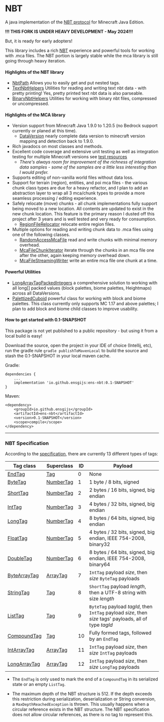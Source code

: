# NBT
<!-- [![Build Status](https://travis-ci.org/Querz/NBT.svg?branch=master)](https://travis-ci.org/Querz/NBT) [![Coverage Status](https://img.shields.io/coveralls/github/Querz/NBT/master.svg)](https://coveralls.io/github/Querz/NBT?branch=master) [![Release](https://jitpack.io/v/Querz/NBT.svg)](https://jitpack.io/#Querz/NBT) -->
A java implementation of the [NBT protocol](https://minecraft.gamepedia.com/NBT_format) for Minecraft Java Edition.

**!!! THIS FORK IS UNDER HEAVY DEVELOPMENT - May 2024!!!**

But, it is ready for early adopters!

This library includes a rich [NBT](https://minecraft.gamepedia.com/NBT_format) experience and powerful tools
for working with .mca files. The NBT portion is largely stable while the mca library is still going through heavy
iteration.

#### Highlights of the NBT library
* [NbtPath](src/main/java/io/github/ensgijs/nbt/query/NbtPath.java) Allows you to easily get and put nested tags.
* [TextNbtHelpers](src/main/java/io/github/ensgijs/nbt/io/TextNbtHelpers.java) Utilities for reading and writing text nbt data - with pretty printing! Yes, pretty printed text nbt data is also parseable.
* [BinaryNbtHelpers](src/main/java/io/github/ensgijs/nbt/io/BinaryNbtHelpers.java) Utilities for working with binary nbt files, compressed or uncompressed.

#### Highlights of the MCA library
* Version support from Minecraft Java 1.9.0 to 1.20.5 (no Bedrock support currently or planed at this time).
  * [DataVersion](src/main/java/io/github/ensgijs/nbt/mca/DataVersion.java) nearly complete data version to minecraft version mapping and detection back to 1.9.0.
* Rich javadocs on most classes and methods.
* Excellent code coverage and extensive unit testing as well as integration testing for multiple Minecraft versions see [test resources](src/test/resources)
  * _There's always room for improvement of the richness of integration data samples - some of the samples are a little less interesting than I would prefer._
* Supports editing of non-vanilla world files without data loss.
* Support for terrain (region), entities, and poi mca files - the various chunk class types are due for a heavy refactor, and I plan to add an abstraction layer to wrap all 3 mca/chunk types to provide a more seamless processing / editing experience.
* Safely relocate (move) chunks - all chunk implementations fully support being moved to a new location. All contents are updated to exist in the new chunk location. This feature is the primary reason I dusted off this project after 3 years and is well tested and very ready for consumption.
  * [RegionFileRelocator](src/main/java/io/github/ensgijs/nbt/mca/io/RegionFileRelocator.java) relocate entire region files.
* Multiple options for reading and writing chunk data to .mca files using one of the following classes.
  * [RandomAccessMcaFile](src/main/java/io/github/ensgijs/nbt/mca/io/RandomAccessMcaFile.java) read and write chunks with minimal memory overhead.
  * [McaFileChunkIterator](src/main/java/io/github/ensgijs/nbt/mca/io/McaFileChunkIterator.java) iterate through the chunks in an mca file one after the other, again keeping memory overhead down.
  * [McaFileStreamingWriter](src/main/java/io/github/ensgijs/nbt/mca/io/McaFileStreamingWriter.java) write an entire mca file one chunk at a time.

#### Powerful Utilities
* [LongArrayTagPackedIntegers](src/main/java/io/github/ensgijs/nbt/mca/util/LongArrayTagPackedIntegers.java) a comprehensive solution to working with all long[] packed values (block palettes, biome palettes, Heightmaps) across all DataVersions.
* [PalettizedCuboid](src/main/java/io/github/ensgijs/nbt/mca/util/PalettizedCuboid.java) powerful class for working with block and biome palettes. This class currently only supports MC 1.17 and above palettes; I plan to add block and biome child classes to improve usability.

#### How to get started with 0.1-SNAPSHOT
This package is not yet published to a public repository - but using it from a local build is easy!

Download the source, open the project in your IDE of choice (Intellij, etc), run the gradle rule
`gradle publishToMavenLocal` to build the source and stash the 0.1-SNAPSHOT in your local maven cache.

Gradle:
```
dependencies {
	...
	implementation 'io.github.ensgijs:ens-nbt:0.1-SNAPSHOT'
}
```

Maven:
```
<dependency>
    <groupId>io.github.ensgijs</groupId>
    <artifactId>ens-nbt</artifactId>
    <version>0.1-SNAPSHOT</version>
    <scope>compile</scope>
</dependency>
```


---
### NBT Specification
According to the [specification](https://minecraft.gamepedia.com/NBT_format), there are currently 13 different types of tags:

| Tag class    | Superclass | ID | Payload |
| ---------    | ---------- | -- | ----------- |
| [EndTag](src/main/java/io/github/ensgijs/nbt/tag/EndTag.java)             | [Tag](src/main/java/io/github/ensgijs/nbt/tag/Tag.java)               | 0  | None |
| [ByteTag](src/main/java/io/github/ensgijs/nbt/tag/ByteTag.java)           | [NumberTag](src/main/java/io/github/ensgijs/nbt/tag/NumberTag.java)   | 1  | 1 byte / 8 bits, signed |
| [ShortTag](src/main/java/io/github/ensgijs/nbt/tag/ShortTag.java)         | [NumberTag](src/main/java/io/github/ensgijs/nbt/tag/NumberTag.java)   | 2  | 2 bytes / 16 bits, signed, big endian |
| [IntTag](src/main/java/io/github/ensgijs/nbt/tag/IntTag.java)             | [NumberTag](src/main/java/io/github/ensgijs/nbt/tag/NumberTag.java)   | 3  | 4 bytes / 32 bits, signed, big endian |
| [LongTag](src/main/java/io/github/ensgijs/nbt/tag/LongTag.java)           | [NumberTag](src/main/java/io/github/ensgijs/nbt/tag/NumberTag.java)   | 4  | 8 bytes / 64 bits, signed, big endian |
| [FloatTag](src/main/java/io/github/ensgijs/nbt/tag/FloatTag.java)         | [NumberTag](src/main/java/io/github/ensgijs/nbt/tag/NumberTag.java)   | 5  | 4 bytes / 32 bits, signed, big endian, IEEE 754-2008, binary32 |
| [DoubleTag](src/main/java/io/github/ensgijs/nbt/tag/DoubleTag.java)       | [NumberTag](src/main/java/io/github/ensgijs/nbt/tag/NumberTag.java)   | 6  | 8 bytes / 64 bits, signed, big endian, IEEE 754-2008, binary64 |
| [ByteArrayTag](src/main/java/io/github/ensgijs/nbt/tag/ByteArrayTag.java) | [ArrayTag](src/main/java/io/github/ensgijs/nbt/tag/ArrayTag.java)     | 7  | `IntTag` payload *size*, then *size* `ByteTag` payloads |
| [StringTag](src/main/java/io/github/ensgijs/nbt/tag/StringTag.java)       | [Tag](src/main/java/io/github/ensgijs/nbt/tag/Tag.java)               | 8  | `ShortTag` payload *length*, then a UTF-8 string with size *length* |
| [ListTag](src/main/java/io/github/ensgijs/nbt/tag/ListTag.java)           | [Tag](src/main/java/io/github/ensgijs/nbt/tag/Tag.java)               | 9  | `ByteTag` payload *tagId*, then `IntTag` payload *size*, then *size* tags' payloads, all of type *tagId* |
| [CompoundTag](src/main/java/io/github/ensgijs/nbt/tag/CompoundTag.java)   | [Tag](src/main/java/io/github/ensgijs/nbt/tag/Tag.java)               | 10 | Fully formed tags, followed by an `EndTag` |
| [IntArrayTag](src/main/java/io/github/ensgijs/nbt/tag/IntArrayTag.java)   | [ArrayTag](src/main/java/io/github/ensgijs/nbt/tag/ArrayTag.java)     | 11 | `IntTag` payload *size*, then *size* `IntTag` payloads |
| [LongArrayTag](src/main/java/io/github/ensgijs/nbt/tag/LongArrayTag.java) | [ArrayTag](src/main/java/io/github/ensgijs/nbt/tag/ArrayTag.java)     | 12 | `IntTag` payload *size*, then *size* `LongTag` payloads |

* The `EndTag` is only used to mark the end of a `CompoundTag` in its serialized state or an empty `ListTag`.

* The maximum depth of the NBT structure is 512. If the depth exceeds this restriction during serialization, deserialization or String conversion, a `MaxDepthReachedException` is thrown. This usually happens when a circular reference exists in the NBT structure. The NBT specification does not allow circular references, as there is no tag to represent this.

<!--
### Add the library as a dependency using Gradle:
Add Jitpack to your `repositories`:
```
repositories {
	...
	maven { url 'https://jitpack.io/' }
}
```
And then add it as a dependency as usual:
```
dependencies {
	...
	implementation 'com.github.ens-gijs:NBT:1.0'
}
```

### Add the library as a dependency using Maven:
Add Jitpack:
```
<repositories>
	<repository>
		<id>jitpack.io</id>
		<url>https://jitpack.io</url>
	</repository>
</repositories>
```
Dependency:
```
<dependency>
	<groupId>com.github.ens-gijs</groupId>
	<artifactId>NBT</artifactId>
	<version>1.0</version>
</dependency>
```

---
### Example usage:
The following code snippet shows how to create a `CompoundTag`:
```java
CompoundTag ct = new CompoundTag();

ct.put("byte", new ByteTag((byte) 1));
ct.put("double", new DoubleTag(1.234));
ct.putString("string", "stringValue");
```
An example how to use a `ListTag`:
```java
ListTag<FloatTag> fl = new ListTag<>(FloatTag.class);

fl.add(new FloatTag(1.234f);
fl.addFloat(5.678f);
```

#### Nesting
All methods serializing instances or deserializing data track the nesting levels to prevent circular references or malicious data which could, when deserialized, result in thousands of instances causing a denial of service.

These methods have a parameter for the maximum nesting depth they are allowed to traverse. A value of `0` means that only the object itself, but no nested object may be processed.

If an instance is nested further than allowed, a [MaxDepthReachedException](src/main/java/io/github/ensgijs/io/MaxDepthReachedException.java) will be thrown. A negative maximum depth will cause an `IllegalArgumentException`.

Some methods do not provide a parameter to specify the maximum depth, but instead use `Tag.DEFAULT_MAX_DEPTH` (`512`) which is also the maximum used in Minecraft.

---
### Utility
There are several utility methods to make your life easier if you use this library.
#### NBTUtil
`NBTUtil.write()` lets you write a Tag into a gzip compressed or uncompressed file in one line (not counting exception handling). Files are gzip compressed by default.

Example usage:
```java
NBTUtil.write(namedTag, "filename.dat");
```
`NBTUtil.read()` reads any file containing NBT data. No worry about compression, it will automatically uncompress gzip compressed files.

Example usage:
```java
NamedTag namedTag = NBTUtil.read("filename.dat");
```
#### Playing Minecraft?
Each tag can be converted into an NBT String (SNBT) used in Minecraft commands.

Example usage:
```java
CompoundTag c = new CompoundTag();
c.putByte("blah", (byte) 5);
c.putString("foo", "bär");
ListTag<StringTag> s = new ListTag<>(StringTag.class);
s.addString("test");
s.add(new StringTag("text"));
c.add("list", s);
System.out.println(SNBTUtil.toSNBT(c)); // {blah:5b,foo:"bär",list:[test,text]}

```
There is also a tool to read, change and write MCA files.

Here are some examples:
```java
// This changes the InhabitedTime field of the chunk at x=68, z=81 to 0
MCAFile mcaFile = MCAUtil.readMCAFile("r.2.2.mca");
Chunk chunk = mcaFile.getChunk(68, 81);
chunk.setInhabitedTime(0);
MCAUtil.writeMCAFile("r.2.2.mca", mcaFile);
```
There is also an optimized api to retrieve and set block information (BlockStates) in MCA files.

Example:
```java
// Retrieves block information from the MCA file
CompoundTag blockState = mcaFile.getBlockStateAt(1090, 25, 1301);

// Retrieves block information from a single chunk
CompoundTag blockState = chunk.getBlockStateAt(2, 25, 5);

// Set block information
CompoundTag stone = new CompoundTag();
stone.putString("Name", "minecraft:stone");
mcaFile.setBlockStateAt(1090, 25, 1301, stone, false);
```
To ensure good performance even when setting a lot of blocks and / or editing sections with a huge palette of block states, the size of the BlockStates array is only updated when the size of the palette requires it. This means there might be blocks in the palette that are not actually used in the BlockStates array.
You can trigger a cleanup process by calling one of the following three methods, depending on the desired depth:
```java
mcaFile.cleanupPalettesAndBlockStates();
chunk.cleanupPalettesAndBlockStates();
section.cleanupPaletteAndBlockStates();
```
-->
